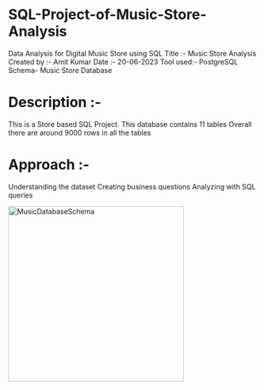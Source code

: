 # SQL-Project-of-Music-Store-Analysis
Data Analysis for Digital Music Store using SQL
Title :- Music Store Analysis
Created by :- Amit Kumar
Date :- 20-06-2023
Tool used:- PostgreSQL
Schema- Music Store Database

# Description :-
This is a Store based SQL Project. This database contains 11 tables
Overall there are around 9000 rows in all the tables

# Approach :-
Understanding the dataset
Creating business questions
Analyzing with SQL queries

<img width="354" alt="MusicDatabaseSchema" src="https://github.com/akumarf8/SQL-Project-of-Music-Store-Analysis/assets/133315646/827dfac4-b938-4d9a-b105-56ec636b48cd">
